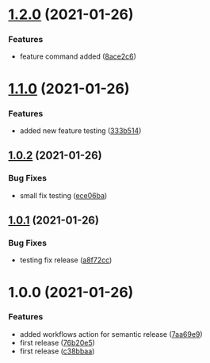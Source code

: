 # [1.2.0](https://github.com/29rohitkumar01/semanticVersionDemo/compare/v1.1.0...v1.2.0) (2021-01-26)


### Features

* feature command added ([8ace2c6](https://github.com/29rohitkumar01/semanticVersionDemo/commit/8ace2c6a92cb8f92d0e87fd5661b4c618eaf53f8))

# [1.1.0](https://github.com/29rohitkumar01/semanticVersionDemo/compare/v1.0.2...v1.1.0) (2021-01-26)


### Features

* added new feature testing ([333b514](https://github.com/29rohitkumar01/semanticVersionDemo/commit/333b514249fbe1ee40294337e971728a5cac3f0c))

## [1.0.2](https://github.com/29rohitkumar01/semanticVersionDemo/compare/v1.0.1...v1.0.2) (2021-01-26)


### Bug Fixes

* small fix testing ([ece06ba](https://github.com/29rohitkumar01/semanticVersionDemo/commit/ece06ba76f0f5d0c11cab4a53af4751c2875c34e))

## [1.0.1](https://github.com/29rohitkumar01/semanticVersionDemo/compare/v1.0.0...v1.0.1) (2021-01-26)


### Bug Fixes

* testing fix release ([a8f72cc](https://github.com/29rohitkumar01/semanticVersionDemo/commit/a8f72cc29f3bc8510dc4a10b21beeb47e29d8e99))

# 1.0.0 (2021-01-26)


### Features

* added workflows action for semantic release ([7aa69e9](https://github.com/29rohitkumar01/semanticVersionDemo/commit/7aa69e9da20e191038d0166525fc60c452bd10b7))
* first release ([76b20e5](https://github.com/29rohitkumar01/semanticVersionDemo/commit/76b20e54851aa5d34716b4f8cc59e0ad58d7fab3))
* first release ([c38bbaa](https://github.com/29rohitkumar01/semanticVersionDemo/commit/c38bbaa396703a5002297bb2a9517d304c50e215))
